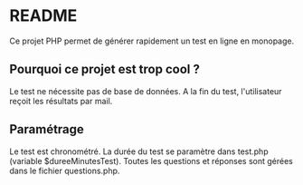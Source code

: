 # README

Ce projet PHP permet de générer rapidement un test en ligne en monopage.

## Pourquoi ce projet est trop cool ?

Le test ne nécessite pas de base de données.
A la fin du test, l'utilisateur reçoit les résultats par mail.

## Paramétrage

Le test est chronométré. La durée du test se paramètre dans test.php (variable $dureeMinutesTest).
Toutes les questions et réponses sont gérées dans le fichier questions.php.
